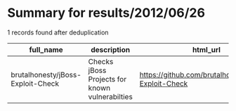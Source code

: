 
# Summary for results/2012/06/26
    
1 records found after deduplication

| full_name | description | html_url | matched_list | matched_count | pushed_at | size | stargazers_count | language | forks_count |
|-----------------------------------|------------------------------------------------|------------------------------------------------------|----------------|-----------------|---------------------------|--------|--------------------|------------|---------------|
| brutalhonesty/jBoss-Exploit-Check | Checks jBoss Projects for known vulnerabilties | https://github.com/brutalhonesty/jBoss-Exploit-Check | ['exploit'] | 1 | 2012-06-26 02:57:44+00:00 | 96 | 1 | Python | 2 |
